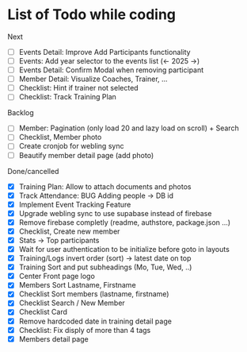 # List of Todo while coding

Next

- [ ] Events Detail: Improve Add Participants functionality
- [ ] Events: Add year selector to the events list (<- 2025 ->)
- [ ] Events Detail: Confirm Modal when removing participant
- [ ] Member Detail: Visualize Coaches, Trainer, ...
- [ ] Checklist: Hint if trainer not selected
- [ ] Checklist: Track Training Plan

Backlog

- [ ] Member: Pagination (only load 20 and lazy load on scroll) + Search
- [ ] Checklist, Member photo
- [ ] Create cronjob for webling sync
- [ ] Beautify member detail page (add photo)

Done/cancelled

- [x] Training Plan: Allow to attach documents and photos
- [x] Track Attendance: BUG Adding people -> DB id
- [x] Implement Event Tracking Feature
- [x] Upgrade webling sync to use supabase instead of firebase
- [x] Remove firebase completly (readme, authstore, package.json ...)
- [x] Checklist, Create new member
- [x] Stats -> Top participants
- [x] Wait for user authentication to be initialize before goto in layouts
- [x] Training/Logs invert order (sort) -> latest date on top
- [x] Training Sort and put subheadings (Mo, Tue, Wed, ..)
- [x] Center Front page logo
- [x] Members Sort Lastname, Firstname
- [x] Checklist Sort members (lastname, firstname)
- [x] Checklist Search / New Member
- [x] Checklist Card
- [x] Remove hardcoded date in training detail page
- [x] Checklist: Fix disply of more than 4 tags
- [x] Members detail page
